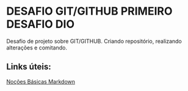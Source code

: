 #  DESAFIO GIT/GITHUB  PRIMEIRO DESAFIO DIO
Desafio de projeto sobre GIT/GITHUB. Criando repositório, realizando alterações e comitando. 

## Links úteis:
[Noções Básicas Markdown](https://www.markdownguide.org/)
